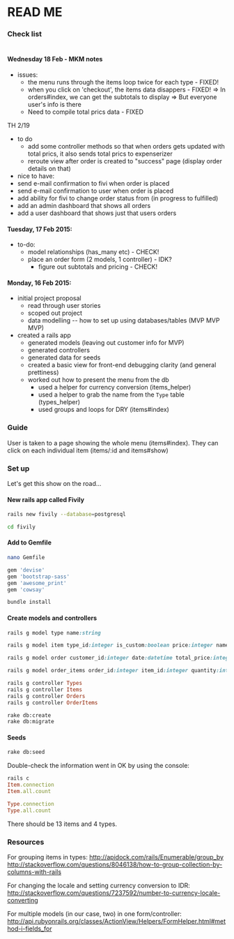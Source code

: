 # READ ME

### Check list

# 

#### Wednesday 18 Feb - MKM notes
* issues: 
  * the menu runs through the items loop twice for each type - FIXED! 
  * when you click on 'checkout', the items data disappers - FIXED! 
    => In orders#index, we can get the subtotals to display 
    => But everyone user's info is there
  * Need to compile total prics data - FIXED

TH 2/19
* to do
  * add some controller methods so that when orders gets updated with total prics, it also sends total prics to expenserizer 
  * reroute view after order is created to "success" page (display order details on that)
* nice to have: 
 * send e-mail confirmation to fivi when order is placed 
 * send e-mail confirmation to user when order is placed 
 * add ability for fivi to change order status from (in progress to fulfilled)
 * add an admin dashboard that shows all orders 
 * add a user dashboard that shows just that users orders 

#### Tuesday, 17 Feb 2015: 

* to-do:
  * model relationships (has_many etc) - CHECK! 
  * place an order form (2 models, 1 controller) - IDK? 
    * figure out subtotals and pricing - CHECK!

#### Monday, 16 Feb 2015:

* initial project proposal
  * read through user stories
  * scoped out project
  * data modelling -- how to set up using databases/tables (MVP MVP MVP)
* created a rails app
  * generated models (leaving out customer info for MVP)
  * generated controllers
  * generated data for seeds
  * created a basic view for front-end debugging clarity (and general prettiness)
  * worked out how to present the menu from the db
    * used a helper for currency conversion (items_helper)
    * used a helper to grab the name from the `Type` table (types_helper)
    * used groups and loops for DRY (items#index)

### Guide

User is taken to a page showing the whole menu (items#index). They can click on each individual item (items/:id and items#show) 

### Set up

Let's get this show on the road...

#### New rails app called Fivily 
```bash
rails new fivily --database=postgresql

cd fivily
```

#### Add to Gemfile

```bash
nano Gemfile 
```

```ruby
gem 'devise'
gem 'bootstrap-sass'
gem 'awesome_print'
gem 'cowsay'
```

```bash
bundle install
```

#### Create models and controllers

```ruby
rails g model type name:string

rails g model item type_id:integer is_custom:boolean price:integer name:string description:text

rails g model order customer_id:integer date:datetime total_price:integer comments:text

rails g model order_items order_id:integer item_id:integer quantity:integer subtotal:integer custom:text

rails g controller Types
rails g controller Items
rails g controller Orders
rails g controller OrderItems
```

```bash
rake db:create
rake db:migrate
```

#### Seeds

```bash
rake db:seed
```

Double-check the information went in OK by using the console:

```ruby
rails c
Item.connection
Item.all.count 

Type.connection
Type.all.count
```

There should be 13 items and 4 types.

### Resources

For grouping items in types:
http://apidock.com/rails/Enumerable/group_by
http://stackoverflow.com/questions/8046138/how-to-group-collection-by-columns-with-rails


For changing the locale and setting currency conversion to IDR:
http://stackoverflow.com/questions/7237592/number-to-currency-locale-converting

For multiple models (in our case, two) in one form/controller:
http://api.rubyonrails.org/classes/ActionView/Helpers/FormHelper.html#method-i-fields_for

